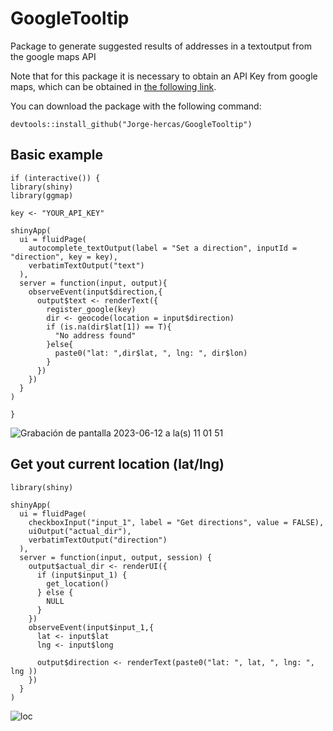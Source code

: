 # GoogleTooltip
Package to generate suggested results of addresses in a textoutput from the google maps API

Note that for this package it is necessary to obtain an API Key from google maps, which can be obtained in [the following link](https://developers.google.com/maps/documentation/javascript/get-api-key?hl=es-419).

You can download the package with the following command:

```
devtools::install_github("Jorge-hercas/GoogleTooltip")
```

## Basic example

```
if (interactive()) {
library(shiny)
library(ggmap)

key <- "YOUR_API_KEY"

shinyApp(
  ui = fluidPage(
    autocomplete_textOutput(label = "Set a direction", inputId = "direction", key = key),
    verbatimTextOutput("text")
  ),
  server = function(input, output){
    observeEvent(input$direction,{
      output$text <- renderText({
        register_google(key)
        dir <- geocode(location = input$direction)
        if (is.na(dir$lat[1]) == T){
          "No address found"
        }else{
          paste0("lat: ",dir$lat, ", lng: ", dir$lon)
        }
      })
    })
  }
)

}
```

![Grabación de pantalla 2023-06-12 a la(s) 11 01 51](https://github.com/Jorge-hercas/GoogleTooltip/assets/70007745/57a57ef2-66c9-430a-aeab-615a7a3bbc6a)

## Get yout current location (lat/lng)

```
library(shiny)

shinyApp(
  ui = fluidPage(
    checkboxInput("input_1", label = "Get directions", value = FALSE),
    uiOutput("actual_dir"),
    verbatimTextOutput("direction")
  ),
  server = function(input, output, session) {
    output$actual_dir <- renderUI({
      if (input$input_1) {
        get_location()
      } else {
        NULL
      }
    })
    observeEvent(input$input_1,{
      lat <- input$lat
      lng <- input$long

      output$direction <- renderText(paste0("lat: ", lat, ", lng: ", lng ))
    })
  }
)
```
![loc](https://github.com/Jorge-hercas/GoogleTooltip/assets/70007745/d6ec42df-6b95-46dd-9e6c-8ea78c3211b2)










